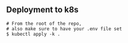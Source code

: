 ## Deployment to k8s

```
# From the root of the repo,
# also make sure to have your .env file set
$ kubectl apply -k .
```